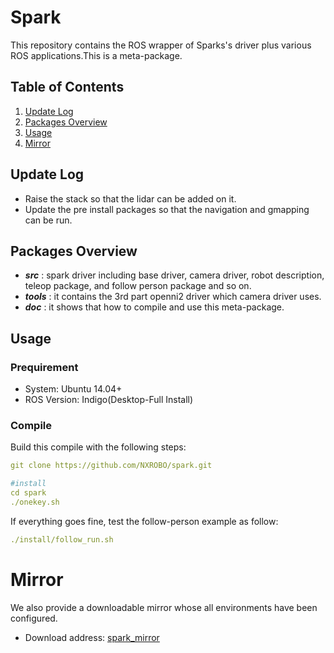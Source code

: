# Spark

This repository contains the ROS wrapper of Sparks's driver plus various ROS applications.This is a meta-package.

## Table of Contents

1. [Update Log](#update-log)
2. [Packages Overview](#packages-overview)
3. [Usage](#usage)
4. [Mirror](#mirror)

## Update Log

* Raise the stack so that the lidar can be added on it.
* Update the pre install packages so that the navigation and gmapping can be run.

## Packages Overview

* ***src*** : spark driver including base driver, camera driver, robot description, teleop package, and follow person package and so on.
* ***tools*** : it contains the 3rd part openni2 driver which camera driver uses.
* ***doc*** : it shows that how to compile and use this meta-package.

## Usage

### Prequirement

* System:	Ubuntu 14.04+
* ROS Version:	Indigo(Desktop-Full Install) 

### Compile

Build this compile with the following steps:
```yaml
git clone https://github.com/NXROBO/spark.git

#install
cd spark
./onekey.sh
```
If everything goes fine, test the follow-person example as follow:
```yaml
./install/follow_run.sh
```

# Mirror

We also provide a downloadable mirror whose all environments have been configured.
*  Download address: [spark_mirror](http://pan.baidu.com/s/1i4ZlH4p)

